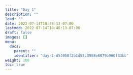 ```yaml
---
title: "Day 1"
description: ""
lead: ""
date: 2022-07-14T10:48:13-07:00
lastmod: 2022-07-14T10:48:13-07:00
draft: false
images: []
menu:
  docs:
    parent: ""
    identifier: "day-1-d54958f2b1d55c3908e8079b960f33bb"
weight: 100
toc: true
---
```

